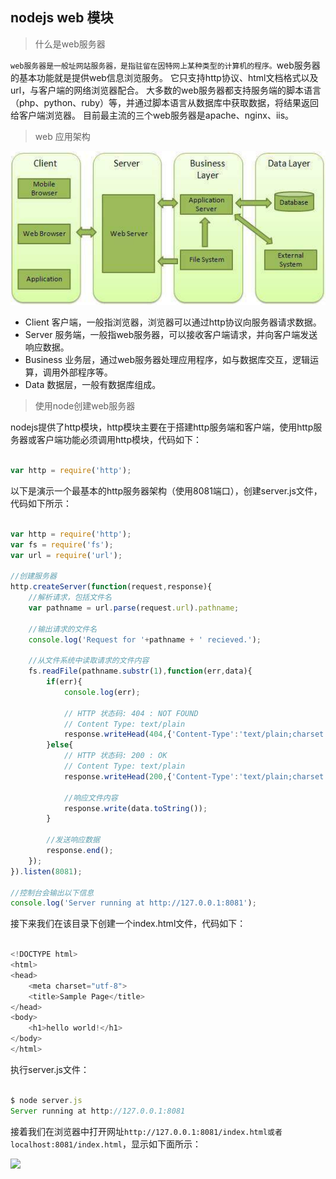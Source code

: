 ## nodejs web 模块

> 什么是web服务器

`web服务器是一般址网站服务器，是指驻留在因特网上某种类型的计算机的程序。`web服务器的基本功能就是提供web信息浏览服务。
它只支持http协议、html文档格式以及url，与客户端的网络浏览器配合。
大多数的web服务器都支持服务端的脚本语言（php、python、ruby）等，并通过脚本语言从数据库中获取数据，将结果返回给客户端浏览器。
目前最主流的三个web服务器是apache、nginx、iis。

> web 应用架构

<img src="../dist/imgs/web_module_img01.jpg">

- Client 客户端，一般指浏览器，浏览器可以通过http协议向服务器请求数据。
- Server 服务端，一般指web服务器，可以接收客户端请求，并向客户端发送响应数据。
- Business 业务层，通过web服务器处理应用程序，如与数据库交互，逻辑运算，调用外部程序等。
- Data 数据层，一般有数据库组成。

> 使用node创建web服务器

nodejs提供了http模块，http模块主要在于搭建http服务端和客户端，使用http服务器或客户端功能必须调用http模块，代码如下：
```javascript

var http = require('http');

```
以下是演示一个最基本的http服务器架构（使用8081端口），创建server.js文件，代码如下所示：
```javascript

var http = require('http');
var fs = require('fs');
var url = require('url');

//创建服务器
http.createServer(function(request,response){
	//解析请求，包括文件名
	var pathname = url.parse(request.url).pathname;

	//输出请求的文件名
	console.log('Request for '+pathname + ' recieved.');

	//从文件系统中读取请求的文件内容
	fs.readFile(pathname.substr(1),function(err,data){
		if(err){
			console.log(err);

			// HTTP 状态码: 404 : NOT FOUND
         	// Content Type: text/plain
			response.writeHead(404,{'Content-Type':'text/plain;charset:utf8'});
		}else{
			// HTTP 状态码: 200 : OK
         	// Content Type: text/plain
         	response.writeHead(200,{'Content-Type':'text/plain;charset:utf8;'});

         	//响应文件内容
         	response.write(data.toString());
		}

		//发送响应数据
		response.end();
	});
}).listen(8081);

//控制台会输出以下信息
console.log('Server running at http://127.0.0.1:8081');

```

接下来我们在该目录下创建一个index.html文件，代码如下：
```javascript

<!DOCTYPE html>
<html>
<head>
	<meta charset="utf-8">
	<title>Sample Page</title>
</head>
<body>
	<h1>hello world!</h1>
</body>
</html>

```

执行server.js文件：
```javascript

$ node server.js
Server running at http://127.0.0.1:8081

```
接着我们在浏览器中打开网址`http://127.0.0.1:8081/index.html或者localhost:8081/index.html`，显示如下面所示：

<img src="../dist/imgs/web_module_img02.jpg">




































